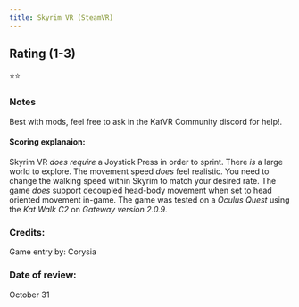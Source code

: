 ```yaml
---
title: Skyrim VR (SteamVR)
---
```


## Rating (1-3)
⭐⭐

### Notes
Best with mods, feel free to ask in the KatVR Community discord for help!.

#### Scoring explanaion:
Skyrim VR *does require* a Joystick Press in order to sprint.
There *is* a large world to explore.
The movement speed *does* feel realistic. You need to change the walking speed within Skyrim to match your desired rate.
The game *does* support decoupled head-body movement when set to head oriented movement in-game.
The game was tested on a *Oculus Quest* using the *Kat Walk C2* on *Gateway version 2.0.9*.

### Credits:
Game entry by: Corysia

### Date of review:
October 31
